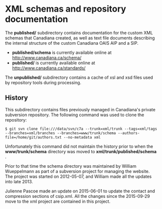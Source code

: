 # XML schemas and repository documentation

The **published/** subdirectory contains documentation for the custom XML schemas that Canadiana created, as well as text file documents describing the internal structure of the custom Canadiana OAIS AIP and a SIP.


* **published/schema** is currently available online at http://www.canadiana.ca/schema/
* **published/** is currently available online at http://www.canadiana.ca/standards/


The **unpublished/** subdirectory contains a cache of xsl and xsd files used by repository tools during processing.

## History

This subdirectory contains files previously managed in Canadiana's private subversion repository. The following command was used to clone the repository:

	$ git svn clone file:///data/svn/c7a --trunk=xml/trunk --tags=xml/tags --branches=xml/branches --branches=www/trunk/schema --authors-file=/home/git/authors.txt --no-metadata xml

Unfortunately this command did not maintain the history prior to when the **www/trunk/schema** directory was moved to **xml/trunk/published/schema** . 

Prior to that time the schema directory was maintained by William Wueppelmann as part of a subversion project for managing the website.  The project was started on 2012-05-07, and William made all the updates into late 2013.

Julienne Pascoe made an update on 2015-06-01 to update the contact and compression sections of csip.xml.  All the changes since the 2015-09-29 move to the xml project are contained in this project.
